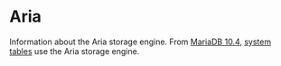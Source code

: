 
# Aria

Information about the Aria storage engine. From [MariaDB 10.4](../../../../release-notes/mariadb-community-server/what-is-mariadb-104.md), [system tables](../../sql-statements-and-structure/sql-statements/administrative-sql-statements/system-tables/README.md) use the Aria storage engine.

